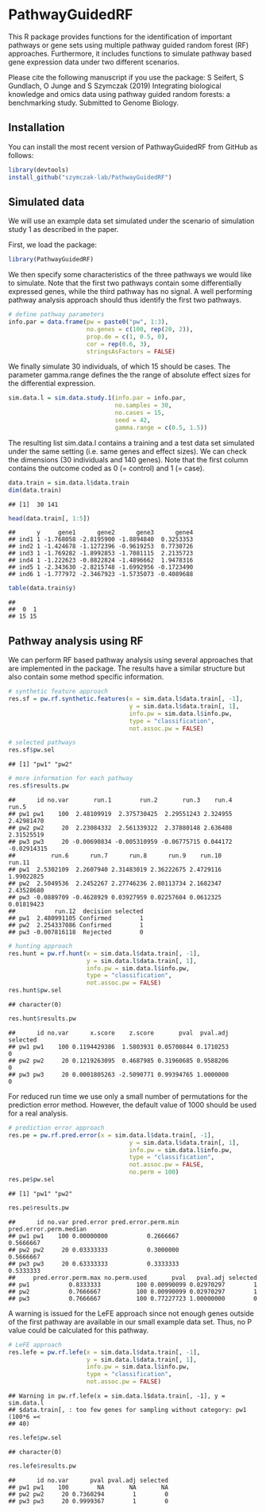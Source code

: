 PathwayGuidedRF
================

This R package provides functions for the identification of important pathways or gene sets using multiple pathway guided random forest (RF) approaches. Furthermore, it includes functions to simulate pathway based gene expression data under two different scenarios.

Please cite the following manuscript if you use the package:
S Seifert, S Gundlach, O Junge and S Szymczak (2019) Integrating biological knowledge and omics data using pathway guided random forests: a benchmarking study. Submitted to Genome Biology.

Installation
------------

<!-- install.packages(c("ranger", "Boruta", "Umpire", "geoR", "MASS")) -->
You can install the most recent version of PathwayGuidedRF from GitHub as follows:

``` r
library(devtools)
install_github("szymczak-lab/PathwayGuidedRF")
```

Simulated data
--------------

We will use an example data set simulated under the scenario of simulation study 1 as described in the paper.

First, we load the package:

``` r
library(PathwayGuidedRF)
```

We then specify some characteristics of the three pathways we would like to simulate. Note that the first two pathways contain some differentially expressed genes, while the third pathway has no signal. A well performing pathway analysis approach should thus identify the first two pathways.

``` r
# define pathway parameters
info.par = data.frame(pw = paste0("pw", 1:3),
                      no.genes = c(100, rep(20, 2)),
                      prop.de = c(1, 0.5, 0),
                      cor = rep(0.6, 3),
                      stringsAsFactors = FALSE)
```

We finally simulate 30 individuals, of which 15 should be cases. The parameter gamma.range defines the the range of absolute effect sizes for the differential expression.

``` r
sim.data.l = sim.data.study.1(info.par = info.par,
                              no.samples = 30,
                              no.cases = 15,
                              seed = 42,
                              gamma.range = c(0.5, 1.5))
```

The resulting list sim.data.l contains a training and a test data set simulated under the same setting (i.e. same genes and effect sizes). We can check the dimensions (30 individuals and 140 genes). Note that the first column contains the outcome coded as 0 (= control) and 1 (= case).

``` r
data.train = sim.data.l$data.train
dim(data.train)
```

    ## [1]  30 141

``` r
head(data.train[, 1:5])
```

    ##      y     gene1      gene2      gene3      gene4
    ## ind1 1 -1.768058 -2.8195900 -1.8894840  0.3253353
    ## ind2 1 -1.424678 -1.1272396 -0.9619253  0.7730726
    ## ind3 1 -1.769282 -1.8992853 -1.7081115  2.2135723
    ## ind4 1 -1.222623 -0.8822824 -1.4896662  1.9478316
    ## ind5 1 -2.343630 -2.8215748 -1.6992956 -0.1723490
    ## ind6 1 -1.777972 -2.3467923 -1.5735073 -0.4089688

``` r
table(data.train$y)
```

    ## 
    ##  0  1 
    ## 15 15

Pathway analysis using RF
-------------------------

We can perform RF based pathway analysis using several approaches that are implemented in the package. The results have a similar structure but also contain some method specific information.

``` r
# synthetic feature approach
res.sf = pw.rf.synthetic.features(x = sim.data.l$data.train[, -1],
                                  y = sim.data.l$data.train[, 1],
                                  info.pw = sim.data.l$info.pw,
                                  type = "classification",
                                  not.assoc.pw = FALSE)

# selected pathways
res.sf$pw.sel
```

    ## [1] "pw1" "pw2"

``` r
# more information for each pathway
res.sf$results.pw
```

    ##      id no.var       run.1        run.2       run.3    run.4       run.5
    ## pw1 pw1    100  2.48109919  2.375730425  2.29551243 2.324955  2.42981470
    ## pw2 pw2     20  2.23084332  2.561339322  2.37880148 2.636408  2.31525519
    ## pw3 pw3     20 -0.00690834 -0.005310959 -0.06775715 0.044172 -0.02914315
    ##          run.6      run.7      run.8      run.9    run.10     run.11
    ## pw1  2.5302109  2.2607940 2.31483019 2.36222675 2.4729116 1.99022825
    ## pw2  2.5049536  2.2452267 2.27746236 2.80113734 2.1682347 2.43528680
    ## pw3 -0.0889709 -0.4628929 0.03927959 0.02257604 0.0612325 0.01819423
    ##           run.12  decision selected
    ## pw1  2.480991105 Confirmed        1
    ## pw2  2.254337086 Confirmed        1
    ## pw3 -0.007816118  Rejected        0

``` r
# hunting approach
res.hunt = pw.rf.hunt(x = sim.data.l$data.train[, -1],
                      y = sim.data.l$data.train[, 1],
                      info.pw = sim.data.l$info.pw,
                      type = "classification",
                      not.assoc.pw = FALSE)
res.hunt$pw.sel
```

    ## character(0)

``` r
res.hunt$results.pw
```

    ##      id no.var      x.score    z.score       pval  pval.adj selected
    ## pw1 pw1    100 0.1194429386  1.5803931 0.05700844 0.1710253        0
    ## pw2 pw2     20 0.1219263095  0.4687985 0.31960685 0.9588206        0
    ## pw3 pw3     20 0.0001805263 -2.5090771 0.99394765 1.0000000        0

For reduced run time we use only a small number of permutations for the prediction error method. However, the default value of 1000 should be used for a real analysis.

``` r
# prediction error approach
res.pe = pw.rf.pred.error(x = sim.data.l$data.train[, -1],
                                  y = sim.data.l$data.train[, 1],
                                  info.pw = sim.data.l$info.pw,
                                  type = "classification",
                                  not.assoc.pw = FALSE,
                                  no.perm = 100)
res.pe$pw.sel
```

    ## [1] "pw1" "pw2"

``` r
res.pe$results.pw
```

    ##      id no.var pred.error pred.error.perm.min pred.error.perm.median
    ## pw1 pw1    100 0.00000000           0.2666667              0.5666667
    ## pw2 pw2     20 0.03333333           0.3000000              0.5666667
    ## pw3 pw3     20 0.63333333           0.3333333              0.5333333
    ##     pred.error.perm.max no.perm.used       pval   pval.adj selected
    ## pw1           0.8333333          100 0.00990099 0.02970297        1
    ## pw2           0.7666667          100 0.00990099 0.02970297        1
    ## pw3           0.7666667          100 0.77227723 1.00000000        0

A warning is issued for the LeFE approach since not enough genes outside of the first pathway are available in our small example data set. Thus, no P value could be calculated for this pathway.

``` r
# LeFE approach
res.lefe = pw.rf.lefe(x = sim.data.l$data.train[, -1],
                      y = sim.data.l$data.train[, 1],
                      info.pw = sim.data.l$info.pw,
                      type = "classification",
                      not.assoc.pw = FALSE)
```

    ## Warning in pw.rf.lefe(x = sim.data.l$data.train[, -1], y = sim.data.l
    ## $data.train[, : too few genes for sampling without category: pw1 (100*6 =<
    ## 40)

``` r
res.lefe$pw.sel
```

    ## character(0)

``` r
res.lefe$results.pw
```

    ##      id no.var      pval pval.adj selected
    ## pw1 pw1    100        NA       NA       NA
    ## pw2 pw2     20 0.7360294        1        0
    ## pw3 pw3     20 0.9999367        1        0
